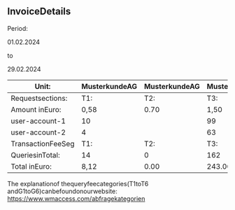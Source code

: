 ## InvoiceDetails

Period:

01.02.2024

to

29.02.2024

| Unit:             | MusterkundeAG   | MusterkundeAG   | MusterkundeAG   | MusterkundeAG   | MusterkundeAG   | MusterkundeAG   | 12345   | 12345   | 12345   | 12345   | 12345   | 12345   | 12345   | 12345   |
|-------------------|-----------------|-----------------|-----------------|-----------------|-----------------|-----------------|---------|---------|---------|---------|---------|---------|---------|---------|
| Requestsections:  | T1:             | T2:             | T3:             | T4:             | T5:             | T6:             | G1:     | G2:     | G3:     | G4:     | G5:     | G6:     |         |         |
| Amount inEuro:    | 0,58            | 0.70            | 1,50            | 0,50            | 0,80            | 1,80            | 0,30    | 0.30    | 0,40    | 0,40    | 0.30    | 0,30    |         |         |
| user-account-1    | 10              |                 | 99              |                 | 0               |                 | 0       |         | 0       |         |         | 0       | 154,30  |         |
| user-account-2    | 4               |                 | 63              |                 |                 |                 |         |         |         |         |         |         | 96.82   |         |
| TransactionFeeSeg | T1:             | T2:             | T3:             | T4:             | T5:             | T6:             | G1:     | G2:     | G3:     | G4:     | G5:     | G6:     |         |         |
| QueriesinTotal:   | 14              | 0               | 162             | 0               | 0               | 0               | 0       | 0       | 0       | 0       | 0       | 0       |         |         |
| Total inEuro:     | 8,12            | 0.00            | 243.00          | 000             | 000             | 000             | 000     | 000     | 000     | 000     | 000     | 00°0    | 251,12  |         |

The explanationof thequeryfeecategories(T1toT6 andG1toG6)canbefoundonourwebsite: https://www.wmaccess.com/abfragekategorien

<!-- image -->
